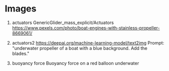 # Images

1) actuators
GenericGlider_mass_explicit/Actuators
https://www.pexels.com/photo/boat-engines-with-stainless-propeller-8669061/

2) actuators2
https://deepai.org/machine-learning-model/text2img
Prompt: "underwater propeller of a boat with a blue background. Add the blades."

3) buoyancy force
Buoyancy force on a red balloon underwater

